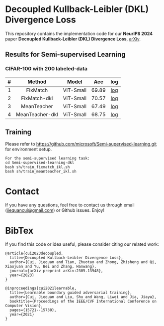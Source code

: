 # Decoupled Kullback-Leibler (DKL) Divergence Loss
This repository contains the implementation code for our **NeurIPS 2024** paper **Decoupled Kullback-Leibler (DKL) Divergence Loss**, [arXiv](https://arxiv.org/pdf/2305.13948v1.pdf).


## Results for Semi-supervised Learning 

### CIFAR-100 with 200 labeled-data 
| # | Method | Model | Acc | log | 
| :---: | :---: | :---: | :---: | :---: |
| 1 | FixMatch | ViT-Small | 69.89 | [log](https://drive.google.com/file/d/1GYi8TaWfE9UDxRTi8BxPk20AQSKJqUwp/view?usp=sharing) |
| 2 | FixMatch-dkl | ViT-Small | 70.57 | [log](https://drive.google.com/file/d/142S1LWILL1x0p-hTzlHDKzOvaAdFRfwJ/view?usp=sharing) |
| 3 | MeanTeacher | ViT-Small | 67.49 | [log](https://drive.google.com/file/d/16SKOA7fQ2WQ6uY3rUXuytiA3mqK4xS1Y/view?usp=sharing) |
| 4 | MeanTeacher-dkl | ViT-Small | 68.75 | [log](https://drive.google.com/file/d/1t4836seXFgm6Snfx1cRCV2QCe1c6Sq6T/view?usp=sharing) |



## Training
Please refer to https://github.com/microsoft/Semi-supervised-learning.git for environment setup.
```
For the semi-supervised learning task:
cd Semi-supervised-learning-dkl 
bash sh/train_fixmatch_ikl.sh
bash sh/train_meanteacher_ikl.sh
```



# Contact
If you have any questions, feel free to contact us through email (jiequancui@gmail.com) or Github issues. Enjoy!

# BibTex
If you find this code or idea useful, please consider citing our related work:
```
@article{cui2023decoupled,
  title={Decoupled Kullback-Leibler Divergence Loss},
  author={Cui, Jiequan and Tian, Zhuotao and Zhong, Zhisheng and Qi, Xiaojuan and Yu, Bei and Zhang, Hanwang},
  journal={arXiv preprint arXiv:2305.13948},
  year={2023}
}

@inproceedings{cui2021learnable,
  title={Learnable boundary guided adversarial training},
  author={Cui, Jiequan and Liu, Shu and Wang, Liwei and Jia, Jiaya},
  booktitle={Proceedings of the IEEE/CVF International Conference on Computer Vision},
  pages={15721--15730},
  year={2021}
}
